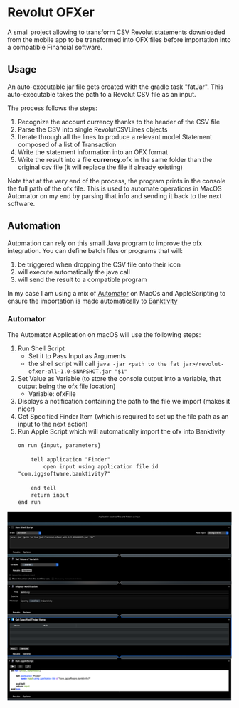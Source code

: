 # Revolut OFXer

A small project allowing to transform CSV Revolut statements downloaded from the mobile app to be transformed into OFX files before importation into a compatible Financial software.

## Usage

An auto-executable jar file gets created with the gradle task "fatJar".
This auto-executable takes the path to a Revolut CSV file as an input.

The process follows the steps:
1. Recognize the account currency thanks to the header of the CSV file
1. Parse the CSV into single RevolutCSVLines objects
1. Iterate through all the lines to produce a relevant model Statement composed of a list of Transaction
1. Write the statement information into an OFX format
1. Write the result into a file **currency**.ofx in the same folder than the original csv file (it will replace the file if already existing)

Note that at the very end of the process, the program prints in the console the full path of the ofx file. This is used to automate operations in MacOS Automator on my end by parsing that info and sending it back to the next software.

## Automation

Automation can rely on this small Java program to improve the ofx integration.
You can define batch files or programs that will:
1. be triggered when dropping the CSV file onto their icon
1. will execute automatically the java call
1. will send the result to a compatible program

In my case I am using a mix of [Automator](https://support.apple.com/en-gb/guide/automator/welcome/mac) on MacOs and AppleScripting to ensure the importation is made automatically to [Banktivity](https://www.iggsoftware.com/banktivity/)

### Automator

The Automator Application on macOS will use the following steps:
1. Run Shell Script
    * Set it to Pass Input as Arguments
    * the shell script will call
    `java -jar <path to the fat jar>/revolut-ofxer-all-1.0-SNAPSHOT.jar "$1"`
1. Set Value as Variable (to store the console output into a variable, that output being the ofx file location)
    * Variable: ofxFile
1. Displays a notification containing the path to the file we import (makes it nicer)
1. Get Specified Finder Item (which is required to set up the file path as an input to the next action)
1. Run Apple Script which will automatically import the ofx into Banktivity
    ```
    on run {input, parameters}
    	
    	tell application "Finder"
    		open input using application file id "com.iggsoftware.banktivity7"
    		
    	end tell
    	return input
    end run    
    ```
    
![Automator](images/automator.png)

